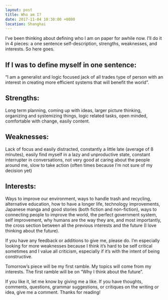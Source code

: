 ```yaml
---
layout: post
title: Who am I?
date: 2017-11-04 10:30:00 +0800
location: Shanghai
---
```

I’ve been thinking about defining who I am on paper for awhile now. I’ll do it in 4 pieces: a one sentence self-description, strengths, weaknesses, and interests. So here goes.

## If I was to define myself in one sentence:
“I am a generalist and logic focused jack of all trades type of person with an interest in creating more efficient systems that will benefit the world”.

## Strengths:
Long term planning, coming up with ideas, larger picture thinking, organizing and systemizing things, logic related tasks, open minded, comfortable with change, easily content.

## Weaknesses:
Lack of focus and easily distracted, constantly a little late (average of 8 minutes), easily find myself in a lazy and unproductive state, constant interrupter in conversations, not very good at caring about the people around me, slow to take action (often times because I’m not sure of my decision yet)

## Interests:
Ways to improve our environment, ways to handle trash and recycling, alternative education, how to have a longer life, technology improvements, Japanese manga and good stories (both fiction and non-fiction), ways to connecting people to improve the world, the perfect government system, self improvement, why humans are the way they are, and most importantly, the cross section between all the previous interests and the future (I love thinking about the future).

If you have any feedback or additions to give me, please do. I’m especially looking for more weaknesses because I think it’s hard to be self critical sometimes and I value all criticism, especially if it’s with the intent of being constructive.

Tomorrow’s piece will be my first ramble. My topics will come from my interests. The first ramble will be on “Why I think about the future”.

If you like it, let me know by giving me a like. If you have thoughts, comments, questions, grammar suggestions, or critiques on the writing or idea, give me a comment. Thanks for reading!